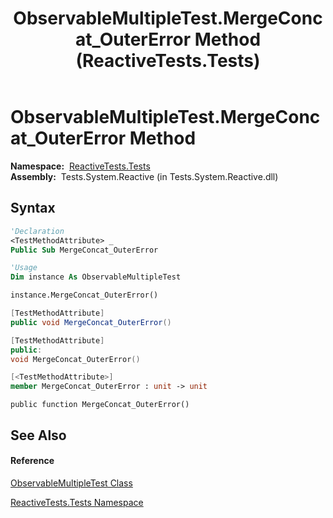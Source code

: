 ﻿---
title: ObservableMultipleTest.MergeConcat_OuterError Method  (ReactiveTests.Tests)
TOCTitle: MergeConcat_OuterError Method
ms:assetid: M:ReactiveTests.Tests.ObservableMultipleTest.MergeConcat_OuterError
ms:mtpsurl: https://msdn.microsoft.com/en-us/library/reactivetests.tests.observablemultipletest.mergeconcat_outererror(v=VS.103)
ms:contentKeyID: 36619009
ms.date: 06/28/2011
mtps_version: v=VS.103
f1_keywords:
- ReactiveTests.Tests.ObservableMultipleTest.MergeConcat_OuterError
dev_langs:
- CSharp
- JScript
- VB
- FSharp
- c++
---

# ObservableMultipleTest.MergeConcat\_OuterError Method

**Namespace:**  [ReactiveTests.Tests](hh289046\(v=vs.103\).md)  
**Assembly:**  Tests.System.Reactive (in Tests.System.Reactive.dll)

## Syntax

``` vb
'Declaration
<TestMethodAttribute> _
Public Sub MergeConcat_OuterError
```

``` vb
'Usage
Dim instance As ObservableMultipleTest

instance.MergeConcat_OuterError()
```

``` csharp
[TestMethodAttribute]
public void MergeConcat_OuterError()
```

``` c++
[TestMethodAttribute]
public:
void MergeConcat_OuterError()
```

``` fsharp
[<TestMethodAttribute>]
member MergeConcat_OuterError : unit -> unit 
```

``` jscript
public function MergeConcat_OuterError()
```

## See Also

#### Reference

[ObservableMultipleTest Class](hh303586\(v=vs.103\).md)

[ReactiveTests.Tests Namespace](hh289046\(v=vs.103\).md)


